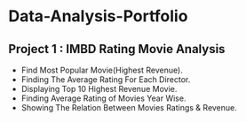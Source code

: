 # Data-Analysis-Portfolio

## Project 1 : IMBD Rating Movie Analysis
* Find Most Popular Movie(Highest Revenue).
* Finding The Average Rating For Each Director.
* Displaying Top 10 Highest Revenue Movie.
* Finding Average Rating of Movies Year Wise.
* Showing The Relation Between Movies Ratings & Revenue.
  
